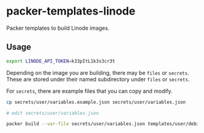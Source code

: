 # packer-templates-linode

Packer templates to build Linode images.

## Usage

```sh
export LINODE_API_TOKEN=k33pItL1k3s3cr3t
```

Depending on the image you are building, there may be `files` or `secrets`.
These are stored under their named subdirectory under `files` or `secrets`.

For `secrets`, there are example files that you can copy and modify.

```sh
cp secrets/user/variables.example.json secrets/user/variables.json

# edit secrets/user/variables.json

packer build --var-file secrets/user/variables.json templates/user/debian9.json
```
